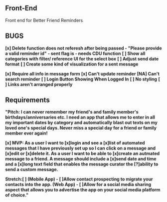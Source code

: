 ## Front-End ##
Front end for Better Friend Reminders


## BUGS ##
**[x] Delete function does not referesh after being passed -  "Please provide a valid reminder id" - sent flag is - needs CDU function**
**[ ] Show all categories with filter/ reference UI for the select box**
**[ ] Adjust send date format**
**[ ] Create some kind of visualization for a sent message**



**[x] Require all info in message form**
**[x] Can't update reminder**
**[NA] Can't search reminder**
**[ ] Login Button Showing When Logged In**
**[ ] No styling**
**[ ] Links aren't arranged properly**


## Requirements ##
**"Pitch: I can never remember my friend's and family member's birthdays/anniversaries etc. I need an app that allows me to enter in all my important dates by category and automatically blast out texts on my loved one's special days. Never miss a special day for a friend or family member ever again!**

**[x] MVP: As a user I want to [x]login and see a [x]list of automated messages that I have previously set up so I can click on a message and [x]edit or [x]delete it. As a user I want to be able to [x]create an autmated message to a friend. A message should include a [x]send date and time and a [x]long text field that enables the message curator the [?]ability to send a custom message.**

**Stretch:[ ] (Mobile App) - [ ]Allow contact prospecting to migrate your contacts into the app. (Web App) - [ ]Allow for a social media sharing aspect that allows you to advertise the app on your social media platform of choice."**


